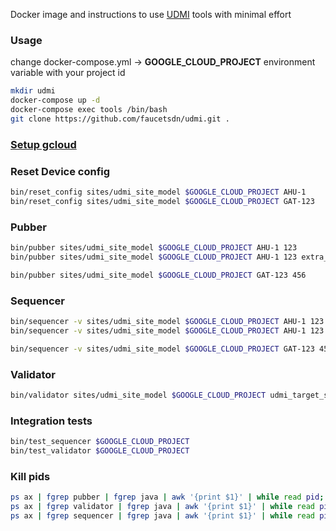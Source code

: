 Docker image and instructions to use [UDMI](https://github.com/faucetsdn/udmi) tools with minimal effort

### Usage
change docker-compose.yml -> **GOOGLE_CLOUD_PROJECT** environment variable with your project id
```sh
mkdir udmi
docker-compose up -d
docker-compose exec tools /bin/bash
git clone https://github.com/faucetsdn/udmi.git .
```

### [Setup gcloud](gcloud.md)

### Reset Device config
```sh
bin/reset_config sites/udmi_site_model $GOOGLE_CLOUD_PROJECT AHU-1
bin/reset_config sites/udmi_site_model $GOOGLE_CLOUD_PROJECT GAT-123
```

### Pubber
```sh
bin/pubber sites/udmi_site_model $GOOGLE_CLOUD_PROJECT AHU-1 123
bin/pubber sites/udmi_site_model $GOOGLE_CLOUD_PROJECT AHU-1 123 extra_field

bin/pubber sites/udmi_site_model $GOOGLE_CLOUD_PROJECT GAT-123 456
```

### Sequencer
```sh
bin/sequencer -v sites/udmi_site_model $GOOGLE_CLOUD_PROJECT AHU-1 123
bin/sequencer -v sites/udmi_site_model $GOOGLE_CLOUD_PROJECT AHU-1 123 broken_config

bin/sequencer -v sites/udmi_site_model $GOOGLE_CLOUD_PROJECT GAT-123 456
```

### Validator
```sh
bin/validator sites/udmi_site_model $GOOGLE_CLOUD_PROJECT udmi_target_subscription
```

### Integration tests
```sh
bin/test_sequencer $GOOGLE_CLOUD_PROJECT
bin/test_validator $GOOGLE_CLOUD_PROJECT
```

### Kill pids
```sh
ps ax | fgrep pubber | fgrep java | awk '{print $1}' | while read pid; do kill $pid; done;
ps ax | fgrep validator | fgrep java | awk '{print $1}' | while read pid; do kill $pid; done;
ps ax | fgrep sequencer | fgrep java | awk '{print $1}' | while read pid; do kill $pid; done;
```
